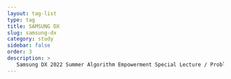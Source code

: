 ```yaml
---
layout: tag-list
type: tag
title: SAMSUNG DX
slug: samsung-dx
category: study
sidebar: false
order: 3
description: >
   Samsung DX 2022 Summer Algorithm Empowerment Special Lecture / Problem solutions
---
```

